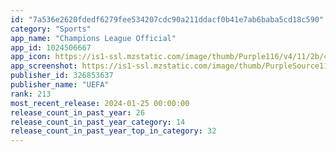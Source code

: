 ```yaml
---
id: "7a536e2620fdedf6279fee534207cdc90a211ddacf0b41e7ab6baba5cd18c590"
category: "Sports"
app_name: "Champions League Official"
app_id: 1024506667
app_icon: https://is1-ssl.mzstatic.com/image/thumb/Purple116/v4/11/2b/41/112b4106-5425-5f4e-f948-24f2d7b7e1ac/AppIcon-1x_U007emarketing-0-5-0-0-85-220.png/1024x1024bb.png
app_screenshot: https://is1-ssl.mzstatic.com/image/thumb/PurpleSource116/v4/39/96/ce/3996ce3d-2bfc-e82d-baf4-1a8548197f4e/4d6e73a1-ee2f-4dca-a438-be0154623803_X1@2x.png/1242x2688bb.png
publisher_id: 326853637
publisher_name: "UEFA"
rank: 213
most_recent_release: 2024-01-25 00:00:00
release_count_in_past_year: 26
release_count_in_past_year_category: 14
release_count_in_past_year_top_in_category: 32
---
```

